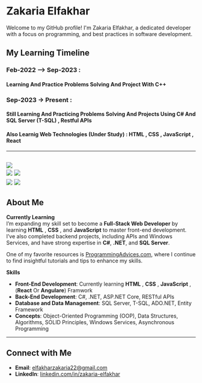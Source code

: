 # Zakaria Elfakhar

Welcome to my GitHub profile! I'm Zakaria Elfakhar, a dedicated developer with a focus on programming, and best practices in software development.

## My Learning Timeline
 ### Feb-2022 --> Sep-2023 :
  #### Learning And Practice Problems Solving And Project  With C++
 
 ### Sep-2023 -> Present : 
  #### Still Learning  And Practicing Problems Solving And Projects Using C# And SQL Server (T-SQL) , Restful APIs 
  #### Also Learnig Web Technologies (Under Study) : HTML , CSS , JavaScript , React 
---
  ![](http://github-profile-summary-cards.vercel.app/api/cards/profile-details?username=ZakaDev22&theme=darcula) 
  <br>
  ![](http://github-profile-summary-cards.vercel.app/api/cards/repos-per-language?username=ZakaDev22&theme=darcula)
  ![](http://github-profile-summary-cards.vercel.app/api/cards/most-commit-language?username=ZakaDev22&theme=darcula)
  <br>
  ![](http://github-profile-summary-cards.vercel.app/api/cards/stats?username=ZakaDev22&theme=darcula)
  ![](http://github-profile-summary-cards.vercel.app/api/cards/productive-time?username=ZakaDev22&theme=darcula&utcOffset=8)
---
## About Me  

**Currently Learning**  
I’m expanding my skill set to become a **Full-Stack Web Developer** by learning **HTML** , **CSS** , and **JavaScript**  to master front-end development. I’ve also completed backend projects, including APIs and Windows Services, and have strong expertise in **C#**, **.NET**, and **SQL Server**.  

One of my favorite resources is [ProgrammingAdvices.com](https://programmingadvices.com), where I continue to find insightful tutorials and tips to enhance my skills.  

**Skills**  
- **Front-End Development**: Currently learning **HTML** , **CSS** , **JavaScript** , (**React** Or **Angulare**) Framwork 
- **Back-End Development**: C#, .NET, ASP.NET Core, RESTful APIs  
- **Database and Data Management**: SQL Server, T-SQL, ADO.NET, Entity Framework  
- **Concepts**: Object-Oriented Programming (OOP), Data Structures, Algorithms, SOLID Principles, Windows Services, Asynchronous Programming 

---

## Connect with Me  

- **Email**: [elfakharzakaria22@gmail.com](mailto:elfakharzakaria22@gmail.com)  
- **LinkedIn**: [linkedin.com/in/zakaria-elfakhar](https://linkedin.com/in/zakaria-elfakhar)  

